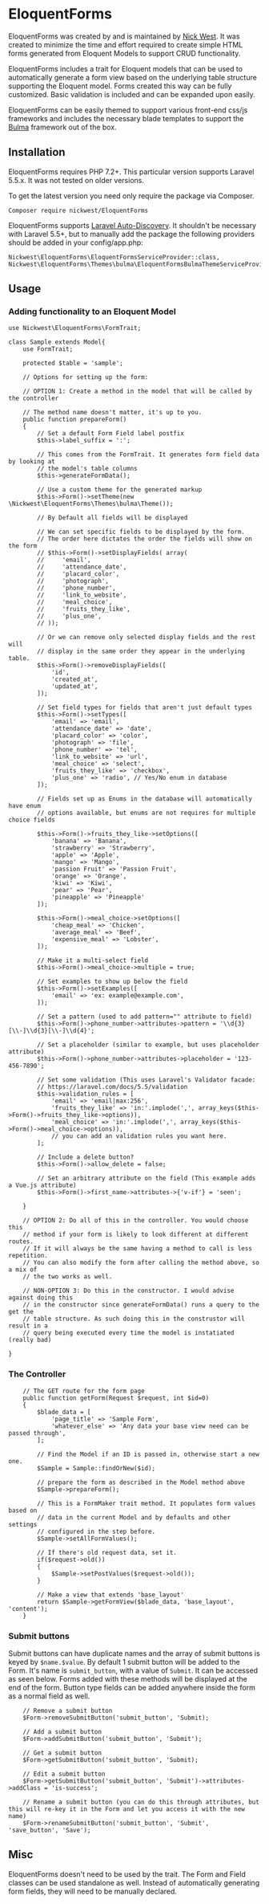 EloquentForms
=================

EloquentForms was created by and is maintained by [Nick West](https://github.com/nickwest). It was created to minimize the time and effort required to create simple HTML forms generated from Eloquent Models to support CRUD functionality.

EloquentForms includes a trait for Eloquent models that can be used to automatically generate a form view based on the underlying table structure supporting the Eloquent model. Forms created this way can be fully customized. Basic validation is included and can be expanded upon easily.

EloquentForms can be easily themed to support various front-end css/js frameworks and includes the necessary blade templates to support the [Bulma](https://bulma.io) framework out of the box.

## Installation

EloquentForms requires PHP 7.2+. This particular version supports Laravel 5.5.x. It was not tested on older versions.

To get the latest version you need only require the package via Composer.
```
Composer require nickwest/EloquentForms
```
EloquentForms supports [Laravel Auto-Discovery](https://medium.com/@taylorotwell/package-auto-discovery-in-laravel-5-5-ea9e3ab20518). It shouldn't be necessary with Laravel 5.5+, but to manually add the package the following providers should be added in your config/app.php:
```
Nickwest\EloquentForms\EloquentFormsServiceProvider::class,
Nickwest\EloquentForms\Themes\bulma\EloquentFormsBulmaThemeServiceProvider::class
```
## Usage

### Adding functionality to an Eloquent Model
```
use Nickwest\EloquentForms\FormTrait;

class Sample extends Model{
    use FormTrait;

    protected $table = 'sample';

    // Options for setting up the form:

    // OPTION 1: Create a method in the model that will be called by the controller

    // The method name doesn't matter, it's up to you.
    public function prepareForm()
    {
        // Set a default Form Field label postfix
        $this->label_suffix = ':';

        // This comes from the FormTrait. It generates form field data by looking at
        // the model's table columns
        $this->generateFormData();

        // Use a custom theme for the generated markup
        $this->Form()->setTheme(new \Nickwest\EloquentForms\Themes\bulma\Theme());

        // By Default all fields will be displayed

        // We can set specific fields to be displayed by the form.
        // The order here dictates the order the fields will show on the form
        // $this->Form()->setDisplayFields( array(
        //     'email',
        //     'attendance_date',
        //     'placard_color',
        //     'photograph',
        //     'phone_number',
        //     'link_to_website',
        //     'meal_choice',
        //     'fruits_they_like',
        //     'plus_one',
        // ));

        // Or we can remove only selected display fields and the rest will
        // display in the same order they appear in the underlying table.
        $this->Form()->removeDisplayFields([
            'id',
            'created_at',
            'updated_at',
        ]);

        // Set field types for fields that aren't just default types
        $this->Form()->setTypes([
            'email' => 'email',
            'attendance_date' => 'date',
            'placard_color' => 'color',
            'photograph' => 'file',
            'phone_number' => 'tel',
            'link_to_website' => 'url',
            'meal_choice' => 'select',
            'fruits_they_like' => 'checkbox',
            'plus_one' => 'radio', // Yes/No enum in database
        ]);

        // Fields set up as Enums in the database will automatically have enum
        // options available, but enums are not requires for multiple choice fields

        $this->Form()->fruits_they_like->setOptions([
            'banana' => 'Banana',
            'strawberry' => 'Strawberry',
            'apple' => 'Apple',
            'mango' => 'Mango',
            'passion Fruit' => 'Passion Fruit',
            'orange' => 'Orange',
            'kiwi' => 'Kiwi',
            'pear' => 'Pear',
            'pineapple' => 'Pineapple'
        ]);

        $this->Form()->meal_choice->setOptions([
            'cheap_meal' => 'Chicken',
            'average_meal' => 'Beef',
            'expensive_meal' => 'Lobster',
        ]);

        // Make it a multi-select field
        $this->Form()->meal_choice->multiple = true;

        // Set examples to show up below the field
        $this->Form()->setExamples([
            'email' => 'ex: example@example.com',
        ]);

        // Set a pattern (used to add pattern="" attribute to field)
        $this->Form()->phone_number->attributes->pattern = '\\d{3}[\\-]\\d{3}[\\-]\\d{4}';

        // Set a placeholder (similar to example, but uses placeholder attribute)
        $this->Form()->phone_number->attributes->placeholder = '123-456-7890';

        // Set some validation (This uses Laravel's Validator facade:
        // https://laravel.com/docs/5.5/validation
        $this->validation_rules = [
            'email' => 'email|max:256',
            'fruits_they_like' => 'in:'.implode(',', array_keys($this->Form()->fruits_they_like->options)),
            'meal_choice' => 'in:'.implode(',', array_keys($this->Form()->meal_choice->options)),
            // you can add an validation rules you want here.
        ];

        // Include a delete button?
        $this->Form()->allow_delete = false;

        // Set an arbitrary attribute on the field (This example adds a Vue.js attribute)
        $this->Form()->first_name->attributes->{'v-if'} = 'seen';

    }

    // OPTION 2: Do all of this in the controller. You would choose this
    // method if your form is likely to look different at different routes.
    // If it will always be the same having a method to call is less repetition.
    // You can also modify the form after calling the method above, so a mix of
    // the two works as well.

    // NON-OPTION 3: Do this in the constructor. I would advise against doing this
    // in the constructor since generateFormData() runs a query to the get the
    // table structure. As such doing this in the construstor will result in a
    // query being executed every time the model is instatiated (really bad)

}
```
### The Controller

```
    // The GET route for the form page
    public function getForm(Request $request, int $id=0)
    {
        $blade_data = [
            'page_title' => 'Sample Form',
            'whatever_else' => 'Any data your base view need can be passed through',
        ];

        // Find the Model if an ID is passed in, otherwise start a new one.
        $Sample = Sample::findOrNew($id);

        // prepare the form as described in the Model method above
        $Sample->prepareForm();

        // This is a FormMaker trait method. It populates form values based on
        // data in the current Model and by defaults and other settings
        // configured in the step before.
        $Sample->setAllFormValues();

        // If there's old request data, set it.
        if($request->old())
        {
            $Sample->setPostValues($request->old());
        }

        // Make a view that extends 'base_layout'
        return $Sample->getFormView($blade_data, 'base_layout', 'content');
    }
```

### Submit buttons

Submit buttons can have duplicate names and the array of submit buttons is keyed by `$name.$value`. By default 1 submit button will be added to the Form. It's name is `submit_button`, with a value of `Submit`. It can be accessed as seen below. Forms added with these methods will be displayed at the end of the form. Button type fields can be added anywhere inside the form as a normal field as well.

```
    // Remove a submit button
    $Form->removeSubmitButton('submit_button', 'Submit);

    // Add a submit button
    $Form->addSubmitButton('submit_button', 'Submit');

    // Get a submit button
    $Form->getSubmitButton('submit_button', 'Submit);

    // Edit a submit button
    $Form->getSubmitButton('submit_button', 'Submit')->attributes->addClass = 'is-success';

    // Rename a submit button (you can do this through attributes, but this will re-key it in the Form and let you access it with the new name)
    $Form->renameSubmitButton('submit_button', 'Submit', 'save_button', 'Save');

```

## Misc

EloquentForms doesn't need to be used by the trait. The Form and Field classes can be used standalone as well. Instead of automatically generating form fields, they will need to be manually declared.
